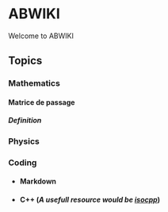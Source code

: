 # ABWIKI

Welcome to ABWIKI 

## Topics

### Mathematics

#### Matrice de passage
##### Definition


### Physics

### Coding

* #### Markdown

* #### C++ (_A usefull resource would be [isocpp](https://isocpp.org/)_)

